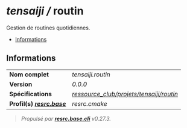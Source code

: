 # _tensaiji /_ __routin__

Gestion de routines quotidiennes.

- [Informations](#informations)

## Informations

|                                                                       |                                                                                                              |
| --------------------------------------------------------------------- | ------------------------------------------------------------------------------------------------------------ |
| __Nom complet__                                                       | _tensaiji.routin_                                                                                             |
| __Version__                                                           | _0.0.0_                                                                                     |
| __Spécifications__                                                    | _[ressource_club/projets/tensaiji/routin](https://gitlab.com/ressource_club/projets/tensaiji/routin/)_ |
| __Profil(s) _[resrc.base](https://gitlab.com/ressource_club/base/)___ | _resrc.cmake_                                                                                     |



> _Propulsé par __[resrc.base.cli](https://gitlab.com/ressource_club/base/cli/)__ v0.27.3._
